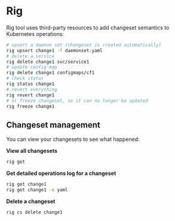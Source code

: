 # Rig

Rig tool uses third-party resources to add changeset semantics to Kubernetes operations:

```sh
# upsert a daemon set (changeset is created automatically)
rig upsert change1 -f daemonset.yaml
# delete a service
rig delete change1 svc/service1
# update config map
rig delete change1 configmaps/cf1
# check status
rig status change1
# revert everything
rig revert change1
# or freeze changeset, so it can no longer be updated
rig freeze change1
```


## Changeset management

You can view your changesets to see what happened:

**View all changesets**

```sh
rig get
```

**Get detailed operations log for a changeset**

```sh
rig get change1
rig get change1 -o yaml
```

**Delete a changeset**

```sh
rig cs delete change1
```

